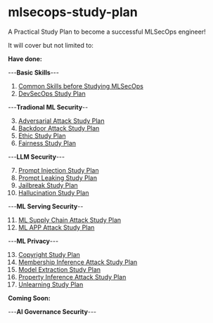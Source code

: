# mlsecops-study-plan

A Practical Study Plan to become a successful MLSecOps engineer!

It will cover but not limited to:

**__Have done:__**

---**Basic Skills**---
1. [Common Skills before Studying MLSecOps](common-skills-before-studying-mlsecops.md)
2. [DevSecOps Study Plan](devsecops-study-plan.md)

---**Tradional ML Security**--
   
3. [Adversarial Attack Study Plan](adversarial-attack-study-plan.md)
4. [Backdoor Attack Study Plan](backdoor-attack-study-plan.md)
5. [Ethic Study Plan](ethic-study-plan.md)
6. [Fairness Study Plan](fairness-study-plan.md)

---**LLM Security**---
   
7. [Prompt Injection Study Plan](prompt-injection-study-plan.md)
8. [Prompt Leaking Study Plan](prompt-leaking-study-plan.md)
9. [Jailbreak Study Plan](jailbreak-study-plan.md)
10. [Hallucination Study Plan](hallucination-study-plan.md)

---**ML Serving Security**--

11. [ML Supply Chain Attack Study Plan](ml-supply-chain-attack-study-plan.md)
12. [ML APP Attack Study Plan](ml-app-attack-study-plan.md)

---**ML Privacy**---
    
13. [Copyright Study Plan](copyright-study-plan.md)
14. [Membership Inference Attack Study Plan](membership-inference-attack-study-plan.md)
15. [Model Extraction Study Plan](model-extraction-study-plan.md)
16. [Property Inference Attack Study Plan](property-inference-attack-study-plan.md)
17. [Unlearning Study Plan](unlearning-study-plan.md)

**__Coming Soon:__**

---**AI Governance Security**---
